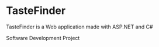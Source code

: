 # TasteFinder

TasteFinder is a Web application made with ASP.NET and C#

Software Development Project
